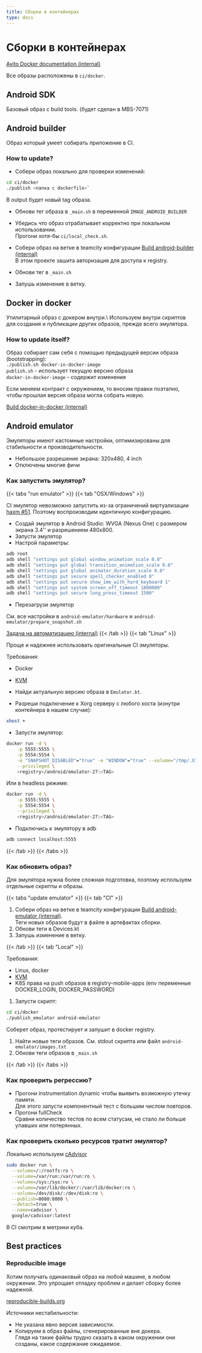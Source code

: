 ```yaml
---
title: Сборки в контейнерах
type: docs
---
```


# Сборки в контейнерах

[Avito Docker documentation (internal)](http://links.k.avito.ru/cfxOMToAQ)

Все образы расположены в `ci/docker`.

## Android SDK

Базовый образ c build tools. (будет сделан в MBS-7071)

## Android builder

Образ который умеет собирать приложение в CI.

### How to update?

- Собери образ локально для проверки изменений:

```bash
cd ci/docker
./publish <папка с dockerfile>`
```

В output будет новый tag образа. 
- Обнови тег образа в `_main.sh` в переменной `IMAGE_ANDROID_BUILDER`
- Убедись что образ отрабатывает корректно при локальном использовании.  
Прогони хотя-бы `ci/local_check.sh`. 

- Собери образ на ветке в teamcity конфигурации [Build android-builder (internal)](http://links.k.avito.ru/tmctAvitoAndroidBuilder)  
В этом проекте зашита авторизация для доступа к registry.
- Обнови тег в `_main.sh`
- Запушь изменение в ветку.

## Docker in docker

Утилитарный образ с докером внутри.\ 
Используем внутри скриптов для создания и публикации других образов, прежде всего эмулятора.

### How to update itself?

Образ собирает сам себя с помощью предыдущей версии образа (bootstrapping):\
`./publish.sh docker-in-docker-image`\
`publish.sh` - использует текущую версию образа\
`docker-in-docker-image` - содержит изменения

Если меняем контракт с окружением, то вносим правки поэтапно, чтобы прошлая версия образа могла собрать новую.

[Build docker-in-docker (internal)](http://links.k.avito.ru/tmctAvitoAndroidDockerInDocker)

## Android emulator

Эмуляторы имеют кастомные настройки, оптимизированы для стабильности и производительности.

- Небольшое разрешение экрана: 320x480, 4 inch
- Отключены многие фичи

### Как запустить эмулятор?

{{< tabs "run emulator" >}}
{{< tab "OSX/Windows" >}}

CI эмулятор невозможно запустить из-за ограничений виртуализации [haxm #51](https://github.com/intel/haxm/issues/51#issuecomment-389731675).
Поэтому воспроизводим идентичную конфигурацию.

- Создай эмулятор в Android Studio: WVGA (Nexus One) с размером экрана 3.4'' и разрешением 480x800.
- Запусти эмулятор
- Настрой параметры:

```bash
adb root
adb shell "settings put global window_animation_scale 0.0"
adb shell "settings put global transition_animation_scale 0.0"
adb shell "settings put global animator_duration_scale 0.0"
adb shell "settings put secure spell_checker_enabled 0"
adb shell "settings put secure show_ime_with_hard_keyboard 1"
adb shell "settings put system screen_off_timeout 1800000"
adb shell "settings put secure long_press_timeout 1500"
```

- Перезагрузи эмулятор

См. все настройки в `android-emulator/hardware` и `android-emulator/prepare_snapshot.sh`

[Задача на автоматизацию (internal)](http://links.k.avito.ru/MBS7122)
{{< /tab >}}
{{< tab "Linux" >}} 

Проще и надежнее использовать оригинальные CI эмуляторы.

Требования:

- Docker
- [KVM](https://developer.android.com/studio/run/emulator-acceleration#vm-linux)


- Найди актуальную версию образа в `Emulator.kt`.
- Разреши подключение к Xorg серверу с любого хоста (изнутри контейнера в нашем случае):

```bash
xhost +
```

- Запусти эмулятор:

```bash
docker run -d \
    -p 5555:5555 \
    -p 5554:5554 \
    -e "SNAPSHOT_DISABLED"="true" -e "WINDOW"="true" --volume="/tmp/.X11-unix:/tmp/.X11-unix:rw" \
    --privileged \
    <registry>/android/emulator-27:<TAG>
```

Или в headless режиме:

```bash
docker run -d \
    -p 5555:5555 \
    -p 5554:5554 \
    --privileged \
    <registry>/android/emulator-27:<TAG>
```

- Подключись к эмулятору в adb

```bash
adb connect localhost:5555
```

{{< /tab >}}
{{< /tabs >}}

### Как обновить образ?

Для эмулятора нужна более сложная подготовка, поэтому используем отдельные скрипты и образы.

{{< tabs "update emulator" >}}
{{< tab "CI" >}}

1. Собери образ на ветке в teamcity конфигурации [Build android-emulator (internal)](http://links.k.avito.ru/tmctAvitoAndroidEmulatorImageBuilder).  
Теги новых образов будут в файле в артефактах сборки.
1. Обнови теги в Devices.kt
1. Запушь изменение в ветку.

{{< /tab >}}
{{< tab "Local" >}}

Требования:

- Linux, docker
- [KVM](https://developer.android.com/studio/run/emulator-acceleration#vm-linux)
- K8S права на push образов в registry-mobile-apps (env переменные DOCKER_LOGIN, DOCKER_PASSWORD)

1. Запусти скрипт:

```bash
cd ci/docker
./publish_emulator android-emulator
``` 

Соберет образ, протестирует и запушит в docker registry.

1. Найти новые теги образов.
См. stdout скрипта или файл `android-emulator/images.txt`
1. Обнови теги образов в `_main.sh`

{{< /tab >}}
{{< /tabs >}}

### Как проверить регрессию?

- Прогони instrumentation dynamic чтобы выявить возможную утечку памяти.\
Для этого запусти компонентный тест с большим числом повторов.
- Прогони fullCheck\
Сравни количество тестов по всем статусам, не стало ли больше упавших или потерянных.

### Как проверить сколько ресурсов тратит эмулятор?

Локально используем [cAdvisor](https://github.com/google/cadvisor)

```bash
sudo docker run \
  --volume=/:/rootfs:ro \
  --volume=/var/run:/var/run:ro \
  --volume=/sys:/sys:ro \
  --volume=/var/lib/docker/:/var/lib/docker:ro \
  --volume=/dev/disk/:/dev/disk:ro \
  --publish=8080:8080 \
  --detach=true \
  --name=cadvisor \
  google/cadvisor:latest
```

В CI смотрим в метрики куба.

## Best practices

### Reproducible image

Хотим получать одинаковый образ на любой машине, в любом окружении. 
Это упрощает отладку проблем и делает сборку более надежной. 

[reproducible-builds.org](https://reproducible-builds.org/docs/definition/)

Источники нестабильности:

- Не указана явно версия зависимости.
- Копируем в образ файлы, сгенерированные вне докера.   
Глядя на такие файлы трудно сказать в каком окружении они созданы, какое содержание ожидаемое.

